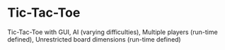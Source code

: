 # Tic-Tac-Toe
Tic-Tac-Toe with GUI, AI (varying difficulties), Multiple players (run-time defined), Unrestricted board dimensions (run-time defined)
